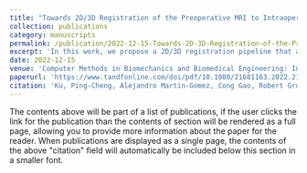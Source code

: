 ```yaml
---
title: "Towards 2D/3D Registration of the Preoperative MRI to Intraoperative Fluoroscopic Images for Visualisation of Bone Defects"
collection: publications
category: manuscripts
permalink: /publication/2022-12-15-Towards-2D-3D-Registration-of-the-Preoperative-MRI-to-Intraoperative-Fluoroscopic-Images-for-Visualisation-of-Bone-Defects
excerpt: 'In this work, we propose a 2D/3D registration pipeline that aims to register preoperative MRI with intraoperative 2D fluoroscopic images. To showcase the feasibility of our approach, we use the core decompression procedure as a surgical example to perform 2D/3D femur registration. The proposed registration pipeline is evaluated using digitally reconstructed radiographs (DRRs) to simulate the intraoperative fluoroscopic images. The resulting transformation from the registration is later used to create overlays of preoperative MRI annotations and planning data to provide intraoperative visual guidance to surgeons.'
date: 2022-12-15
venue: 'Computer Methods in Biomechanics and Biomedical Engineering: Imaging & Visualization'
paperurl: 'https://www.tandfonline.com/doi/pdf/10.1080/21681163.2022.2152375?casa_token=_8s9B7szwfQAAAAA:1SJImzfUtBTIMY6E2vgf0D2sMpFbk_KYrwVjraSECVL0uSX-_LxqaSyZeoeIEGbjM33KsZ7Pbwsy-1k'
citation: 'Ku, Ping-Cheng, Alejandro Martin-Gomez, Cong Gao, Robert Grupp, Simon C. Mears, and Mehran Armand. (2022). &quot;Towards 2D/3D Registration of the Preoperative MRI to Intraoperative Fluoroscopic Images for Visualisation of Bone Defects.&quot; <i>In Computer Methods in Biomechanics and Biomedical Engineering: Imaging & Visualization</i>. 11(4) pp. 1096-1105.'
---
```


The contents above will be part of a list of publications, if the user clicks the link for the publication than the contents of section will be rendered as a full page, allowing you to provide more information about the paper for the reader. When publications are displayed as a single page, the contents of the above "citation" field will automatically be included below this section in a smaller font.
